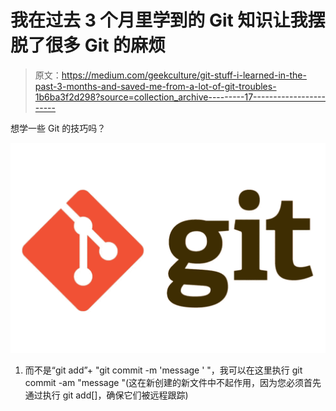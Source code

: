 # 我在过去 3 个月里学到的 Git 知识让我摆脱了很多 Git 的麻烦

> 原文：<https://medium.com/geekculture/git-stuff-i-learned-in-the-past-3-months-and-saved-me-from-a-lot-of-git-troubles-1b6ba3f2d298?source=collection_archive---------17----------------------->

想学一些 Git 的技巧吗？

![](img/b24a7b62015e419c8b9a90958e026934.png)

1.  而不是“git add”+ "git commit -m 'message ' "，我可以在这里执行 git commit -am "message "(这在新创建的新文件中不起作用，因为您必须首先通过执行 git add[<file>]，确保它们被远程跟踪)</file>